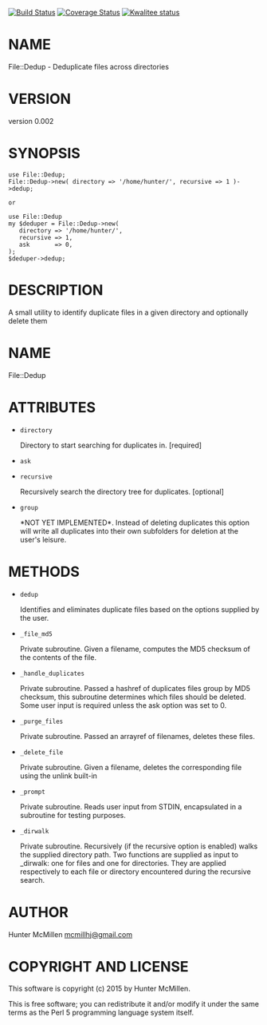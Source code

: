 [![Build Status](https://travis-ci.org/mcmillhj/File-Dedup.svg?branch=master)](https://travis-ci.org/mcmillhj/file-dedup)
[![Coverage Status](https://coveralls.io/repos/mcmillhj/file-dedup/badge.png?branch=master)](https://coveralls.io/r/mcmillhj/file-dedup?branch=master)
[![Kwalitee status](http://cpants.cpanauthors.org/dist/File-Dedup.png)](http://cpants.charsbar.org/dist/overview/File-Dedup)

# NAME

File::Dedup - Deduplicate files across directories

# VERSION

version 0.002

# SYNOPSIS

    use File::Dedup;
    File::Dedup->new( directory => '/home/hunter/', recursive => 1 )->dedup;

    or 

    use File::Dedup
    my $deduper = File::Dedup->new( 
       directory => '/home/hunter/', 
       recursive => 1, 
       ask       => 0,
    );
    $deduper->dedup;

# DESCRIPTION

A small utility to identify duplicate files in a given directory and optionally delete them

# NAME 

File::Dedup

# ATTRIBUTES 

- `directory`

    Directory to start searching for duplicates in. \[required\]

- `ask`
- `recursive`

    Recursively search the directory tree for duplicates. \[optional\]

- `group`

    \*NOT YET IMPLEMENTED\*. Instead of deleting duplicates this option will write all duplicates into their own subfolders for deletion at the user's leisure.

# METHODS

- `dedup`

    Identifies and eliminates duplicate files based on the options supplied by the user. 

- `_file_md5`

    Private subroutine. Given a filename, computes the MD5 checksum of the contents of the file.

- `_handle_duplicates`

    Private subroutine. Passed a hashref of duplicates files group by MD5 checksum, this subroutine determines which files should be deleted. Some user input is required unless the ask option was set to 0.

- `_purge_files`

    Private subroutine. Passed an arrayref of filenames, deletes these files.

- `_delete_file`

    Private subroutine. Given a filename, deletes the corresponding file using the unlink built-in

- `_prompt`

    Private subroutine. Reads user input from STDIN, encapsulated in a subroutine for testing purposes.

- `_dirwalk`

    Private subroutine. Recursively (if the recursive option is enabled) walks the supplied directory path. Two functions are supplied as input to \_dirwalk: one for files and one for directories. They are applied respectively to each file or directory encountered during the recursive search.

# AUTHOR

Hunter McMillen <mcmillhj@gmail.com>

# COPYRIGHT AND LICENSE

This software is copyright (c) 2015 by Hunter McMillen.

This is free software; you can redistribute it and/or modify it under
the same terms as the Perl 5 programming language system itself.
